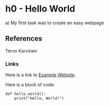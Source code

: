 # h0 - Hello World

a) My first task was to create an easy webpage

## References

Tervo Karvinen

### Links

Here is a link to [Example Website](http://example.com).

Here is a block of code:

    def hello_world():
        print("Hello, World!")
